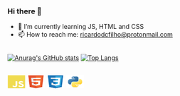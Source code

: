 ### Hi there 👋

- 🌱 I’m currently learning JS, HTML and CSS
- 📫 How to reach me: ricardodcfilho@protonmail.com

##

[![Anurag's GitHub stats](https://github-readme-stats-peyrzival.vercel.app/api?username=peyrzival&show_icons=true&theme=gruvbox&include_all_commits=true&count_private=true)](https://github.com/peyrzival/github-readme-stats)
[![Top Langs](https://github-readme-stats-peyrzival.vercel.app/api/top-langs/?username=peyrzival&layout=compact&langs_count=16&theme=gruvbox)](https://github.com/peyrzival/github-readme-stats)

<div style="display: inline_block"><br>
  <img align="center" alt="JS" height="30" width="40" src="https://raw.githubusercontent.com/devicons/devicon/master/icons/javascript/javascript-plain.svg">
  <img align="center" alt="HTML" height="30" width="40" src="https://raw.githubusercontent.com/devicons/devicon/master/icons/html5/html5-original.svg">
  <img align="center" alt="CSS" height="30" width="40" src="https://raw.githubusercontent.com/devicons/devicon/master/icons/css3/css3-original.svg">
  <img align="center" alt="Python" height="30" width="40" src="https://raw.githubusercontent.com/devicons/devicon/master/icons/python/python-original.svg">
</div>
